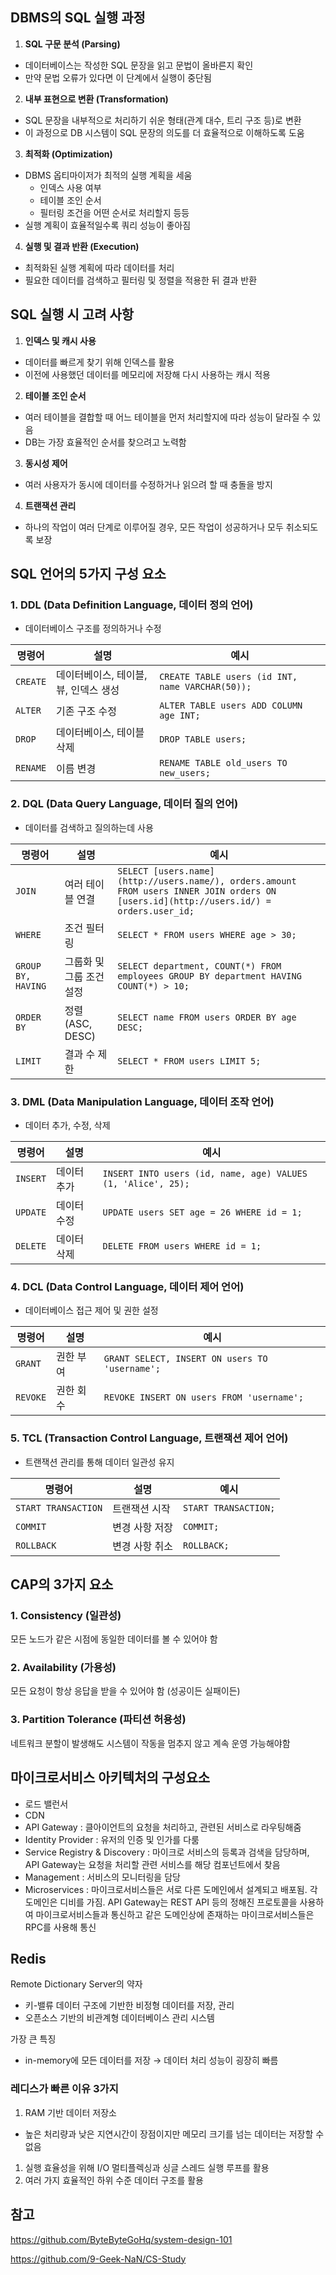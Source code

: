## DBMS의 SQL 실행 과정

1. **SQL 구문 분석 (Parsing)**
- 데이터베이스는 작성한 SQL 문장을 읽고 문법이 올바른지 확인
- 만약 문법 오류가 있다면 이 단계에서 실행이 중단됨

2. **내부 표현으로 변환 (Transformation)**
- SQL 문장을 내부적으로 처리하기 쉬운 형태(관계 대수, 트리 구조 등)로 변환
- 이 과정으로 DB 시스템이 SQL 문장의 의도를 더 효율적으로 이해하도록 도움

3. **최적화 (Optimization)**
- DBMS 옵티마이저가 최적의 실행 계획을 세움
    - 인덱스 사용 여부
    - 테이블 조인 순서
    - 필터링 조건을 어떤 순서로 처리할지 등등
- 실행 계획이 효율적일수록 쿼리 성능이 좋아짐

4. **실행 및 결과 반환 (Execution)**
- 최적화된 실행 계획에 따라 데이터를 처리
- 필요한 데이터를 검색하고 필터링 및 정렬을 적용한 뒤 결과 반환

## SQL 실행 시 고려 사항

1. **인덱스 및 캐시 사용**
- 데이터를 빠르게 찾기 위해 인덱스를 활용
- 이전에 사용했던 데이터를 메모리에 저장해 다시 사용하는 캐시 적용

2. **테이블 조인 순서**
- 여러 테이블을 결합할 때 어느 테이블을 먼저 처리할지에 따라 성능이 달라질 수 있음
- DB는 가장 효율적인 순서를 찾으려고 노력함

3. **동시성 제어**
- 여러 사용자가 동시에 데이터를 수정하거나 읽으려 할 때 충돌을 방지

4. **트랜잭션 관리**
- 하나의 작업이 여러 단계로 이루어질 경우, 모든 작업이 성공하거나 모두 취소되도록 보장

## SQL 언어의 5가지 구성 요소

### 1. DDL (**Data Definition Language,** 데이터 정의 언어)

- 데이터베이스 구조를 정의하거나 수정

| **명령어** | **설명** | **예시** |
| --- | --- | --- |
| `CREATE` | 데이터베이스, 테이블, 뷰, 인덱스 생성 | `CREATE TABLE users (id INT, name VARCHAR(50));` |
| `ALTER` | 기존 구조 수정 | `ALTER TABLE users ADD COLUMN age INT;` |
| `DROP` | 데이터베이스, 테이블 삭제 | `DROP TABLE users;` |
| `RENAME` | 이름 변경 | `RENAME TABLE old_users TO new_users;` |

### 2. DQL (**Data Query Language,** 데이터 질의 언어)

- 데이터를 검색하고 질의하는데 사용

| **명령어** | **설명** | **예시** |
| --- | --- | --- |
| `JOIN` | 여러 테이블 연결 | `SELECT [users.name](http://users.name/), orders.amount FROM users INNER JOIN orders ON [users.id](http://users.id/) = orders.user_id;` |
| `WHERE` | 조건 필터링 | `SELECT * FROM users WHERE age > 30;` |
| `GROUP BY, HAVING` | 그룹화 및 그룹 조건 설정 | `SELECT department, COUNT(*) FROM employees GROUP BY department HAVING COUNT(*) > 10;` |
| `ORDER BY` | 정렬 (ASC, DESC) | `SELECT name FROM users ORDER BY age DESC;` |
| `LIMIT` | 결과 수 제한 | `SELECT * FROM users LIMIT 5;` |

### 3. DML (**Data Manipulation Language,** 데이터 조작 언어)

- 데이터 추가, 수정, 삭제

| **명령어** | **설명** | **예시** |
| --- | --- | --- |
| `INSERT` | 데이터 추가 | `INSERT INTO users (id, name, age) VALUES (1, 'Alice', 25);` |
| `UPDATE` | 데이터 수정 | `UPDATE users SET age = 26 WHERE id = 1;` |
| `DELETE` | 데이터 삭제 | `DELETE FROM users WHERE id = 1;` |

### 4. DCL (**Data Control Language,** 데이터 제어 언어)

- 데이터베이스 접근 제어 및 권한 설정

| **명령어** | **설명** | **예시** |
| --- | --- | --- |
| `GRANT` | 권한 부여 | `GRANT SELECT, INSERT ON users TO 'username';` |
| `REVOKE` | 권한 회수 | `REVOKE INSERT ON users FROM 'username';` |

### 5. TCL (Transaction **Control Language,** 트랜잭션 제어 언어)

- 트랜잭션 관리를 통해 데이터 일관성 유지

| **명령어** | **설명** | **예시** |
| --- | --- | --- |
| `START TRANSACTION` | 트랜잭션 시작 | `START TRANSACTION;` |
| `COMMIT` | 변경 사항 저장 | `COMMIT;` |
| `ROLLBACK` | 변경 사항 취소 | `ROLLBACK;` |


## CAP의 3가지 요소

### 1. Consistency (일관성)

모든 노드가 같은 시점에 동일한 데이터를 볼 수 있어야 함

### 2. Availability (가용성)

모든 요청이 항상 응답을 받을 수 있어야 함 (성공이든 실패이든)

### 3. Partition Tolerance (파티션 허용성)

네트워크 분할이 발생해도 시스템이 작동을 멈추지 않고 계속 운영 가능해야함

## 마이크로서비스 아키텍처의 구성요소

- 로드 밸런서
- CDN
- API Gateway : 클아이언트의 요청을 처리하고, 관련된 서비스로 라우팅해줌
- Identity Provider : 유저의 인증 및 인가를 다룸
- Service Registry & Discovery : 마이크로 서비스의 등록과 검색을 담당하며, API Gateway는 요청을 처리할 관련 서비스를 해당 컴포넌트에서 찾음
- Management : 서비스의 모니터링을 담당
- Microservices : 마이크로서비스들은 서로 다른 도메인에서 설계되고 배포됨. 각 도메인은 디비를 가짐. API Gateway는 REST API 등의 정해진 프로토콜을 사용하여 마이크로서비스들과 통신하고 같은 도메인상에 존재하는 마이크로서비스들은 RPC를 사용해 통신

## Redis

Remote Dictionary Server의 약자

- 키-밸류 데이터 구조에 기반한 비정형 데이터를 저장, 관리
- 오픈소스 기반의 비관계형 데이터베이스 관리 시스템

가장 큰 특징
- in-memory에 모든 데이터를 저장 → 데이터 처리 성능이 굉장히 빠름

### 레디스가 빠른 이유 3가지

1. RAM 기반 데이터 저장소
- 높은 처리량과 낮은 지연시간이 장점이지만 메모리 크기를 넘는 데이터는 저장할 수 없음
1. 실행 효율성을 위해 I/O 멀티플렉싱과 싱글 스레드 실행 루프를 활용
2. 여러 가지 효율적인 하위 수준 데이터 구조를 활용


## 참고
https://github.com/ByteByteGoHq/system-design-101

https://github.com/9-Geek-NaN/CS-Study

